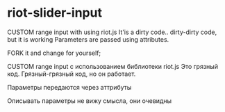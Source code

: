 # riot-slider-input
CUSTOM range input with using riot.js
It'is a dirty code.. dirty-dirty code, but it is working
Parameters are passed using attributes.

<slider 
  name="FIELDS[square]" 
  value="12" 
  max="120" 
  postfix=" м²">
</slider>

FORK it and change for yourself;

CUSTOM range input  с использованием библиотеки riot.js
Это грязный код. Грязный-грязный код, но он работает.

Параметры передаются через аттрибуты

Описывать параметры не вижу смысла, они очевидны

<slider 
  name="FIELDS[square]" 
  value="12" 
  max="120" 
  postfix=" м²">
</slider>
